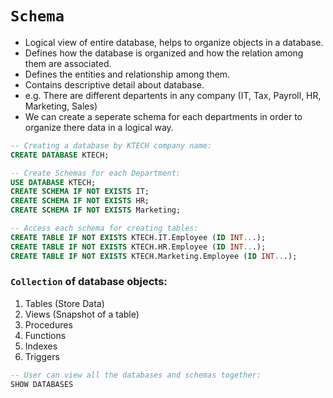 # `Schema`

- Logical view of entire database, helps to organize objects in a database.
- Defines how the database is organized and how the relation among them are associated.
- Defines the entities and relationship among them.
- Contains descriptive detail about database.
- e.g. There are different departents in any company (IT, Tax, Payroll, HR, Marketing, Sales)
- We can create a seperate schema for each departments in order to organize there data in a logical way.

```sql
-- Creating a database by KTECH company name:
CREATE DATABASE KTECH;

-- Create Schemas for each Department:
USE DATABASE KTECH;
CREATE SCHEMA IF NOT EXISTS IT;
CREATE SCHEMA IF NOT EXISTS HR;
CREATE SCHEMA IF NOT EXISTS Marketing;

-- Access each schema for creating tables:
CREATE TABLE IF NOT EXISTS KTECH.IT.Employee (ID INT...);
CREATE TABLE IF NOT EXISTS KTECH.HR.Employee (ID INT...);
CREATE TABLE IF NOT EXISTS KTECH.Marketing.Employee (ID INT...);
```

### `Collection` of database objects:

1. Tables (Store Data)
2. Views (Snapshot of a table)
3. Procedures 
4. Functions
5. Indexes
6. Triggers

```sql
-- User can view all the databases and schemas together:
SHOW DATABASES
```

